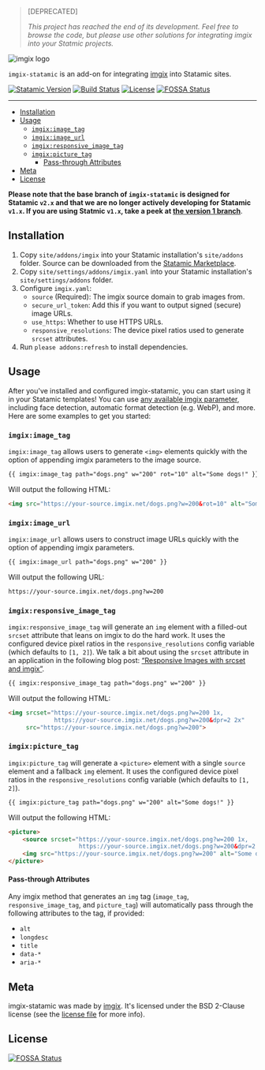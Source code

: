 <!-- ix-docs-ignore -->
> [DEPRECATED]
> 
> _This project has reached the end of its development._
> _Feel free to browse the code, but please use other solutions for integrating imgix into your Statmic projects._

![imgix logo](https://assets.imgix.net/sdk-imgix-logo.svg)

`imgix-statamic` is an add-on for integrating [imgix](https://www.imgix.com/) into Statamic sites.

[![Statamic Version](https://img.shields.io/badge/statamic-2.1-blue.svg )](https://statamic.com/marketplace/addons/imgix-statamic)
[![Build Status](https://travis-ci.org/imgix/imgix-statamic.svg?branch=main)](https://travis-ci.org/imgix/imgix-statamic)
[![License](https://img.shields.io/github/license/imgix/imgix-statamic)](https://github.com/imgix/imgix-statamic/blob/main/LICENSE.md)
[![FOSSA Status](https://app.fossa.com/api/projects/git%2Bgithub.com%2Fimgix%2Fimgix-statamic.svg?type=shield)](https://app.fossa.com/projects/git%2Bgithub.com%2Fimgix%2Fimgix-statamic?ref=badge_shield)

---
<!-- /ix-docs-ignore -->

- [Installation](#installation)
- [Usage](#usage)
    * [`imgix:image_tag`](#imgiximage_tag)
    * [`imgix:image_url`](#imgiximage_url)
    * [`imgix:responsive_image_tag`](#imgixresponsive_image_tag)
    * [`imgix:picture_tag`](#imgixpicture_tag)
        + [Pass-through Attributes](#pass-through-attributes)
- [Meta](#meta)
- [License](#license)

**Please note that the base branch of `imgix-statamic` is designed for Statamic `v2.x` and that we are no longer actively developing for Statamic `v1.x`. If you are using Statmic `v1.x`, take a peek at [the version 1 branch](https://github.com/imgix/imgix-statamic/tree/v1)**.

## Installation

1. Copy `site/addons/imgix` into your Statamic installation's `site/addons` folder. Source can be downloaded from the [Statamic Marketplace](https://statamic.com/marketplace/addons/imgix-statamic).
2. Copy `site/settings/addons/imgix.yaml` into your Statamic installation's `site/settings/addons` folder.
3. Configure `imgix.yaml`:
    * `source` (Required): The imgix source domain to grab images from.
    * `secure_url_token`: Add this if you want to output signed (secure) image URLs.
    * `use_https`: Whether to use HTTPS URLs.
    * `responsive_resolutions`: The device pixel ratios used to generate `srcset` attributes.
4. Run `please addons:refresh` to install dependencies.

## Usage

After you've installed and configured imgix-statamic, you can start using it in your Statamic templates! You can use [any available imgix parameter](https://www.imgix.com/docs/reference), including face detection, automatic format detection (e.g. WebP), and more. Here are some examples to get you started:

### `imgix:image_tag`

`imgix:image_tag` allows users to generate `<img>` elements quickly with the option of appending imgix parameters to the image source.

``` html
{{ imgix:image_tag path="dogs.png" w="200" rot="10" alt="Some dogs!" }}
```

Will output the following HTML:

``` html
<img src="https://your-source.imgix.net/dogs.png?w=200&rot=10" alt="Some dogs!">
```

### `imgix:image_url`

`imgix:image_url` allows users to construct image URLs quickly with the option of appending imgix parameters.

``` html
{{ imgix:image_url path="dogs.png" w="200" }}
```

Will output the following URL:

``` html
https://your-source.imgix.net/dogs.png?w=200
```

### `imgix:responsive_image_tag`

`imgix:responsive_image_tag` will generate an `img` element with a filled-out `srcset` attribute that leans on imgix to do the hard work. It uses the configured device pixel ratios in the `responsive_resolutions` config variable (which defaults to `[1, 2]`). We talk a bit about using the `srcset` attribute in an application in the following blog post: [“Responsive Images with srcset and imgix”](http://blog.imgix.com/post/127012184664/responsive-images-with-srcset-imgix).

``` html
{{ imgix:responsive_image_tag path="dogs.png" w="200" }}
```

Will output the following HTML:

``` html
<img srcset="https://your-source.imgix.net/dogs.png?w=200 1x,
             https://your-source.imgix.net/dogs.png?w=200&dpr=2 2x"
     src="https://your-source.imgix.net/dogs.png?w=200">
```

### `imgix:picture_tag`

`imgix:picture_tag` will generate a `<picture>` element with a single `source` element and a fallback `img` element. It uses the configured device pixel ratios in the `responsive_resolutions` config variable (which defaults to `[1, 2]`).

``` html
{{ imgix:picture_tag path="dogs.png" w="200" alt="Some dogs!" }}
```

Will output the following HTML:

``` html
<picture>
    <source srcset="https://your-source.imgix.net/dogs.png?w=200 1x,
                    https://your-source.imgix.net/dogs.png?w=200&dpr=2 2x">
    <img src="https://your-source.imgix.net/dogs.png?w=200" alt="Some dogs!">
</picture>
```

#### Pass-through Attributes

Any imgix method that generates an `img` tag (`image_tag`, `responsive_image_tag`, and `picture_tag`) will automatically pass through the following attributes to the tag, if provided:

* `alt`
* `longdesc`
* `title`
* `data-*`
* `aria-*`

## Meta

imgix-statamic was made by [imgix](http://imgix.com). It's licensed under the BSD 2-Clause license (see the [license file](https://github.com/imgix/imgix-statamic/blob/main/license.md) for more info).

## License
[![FOSSA Status](https://app.fossa.com/api/projects/git%2Bgithub.com%2Fimgix%2Fimgix-statamic.svg?type=large)](https://app.fossa.com/projects/git%2Bgithub.com%2Fimgix%2Fimgix-statamic?ref=badge_large)
